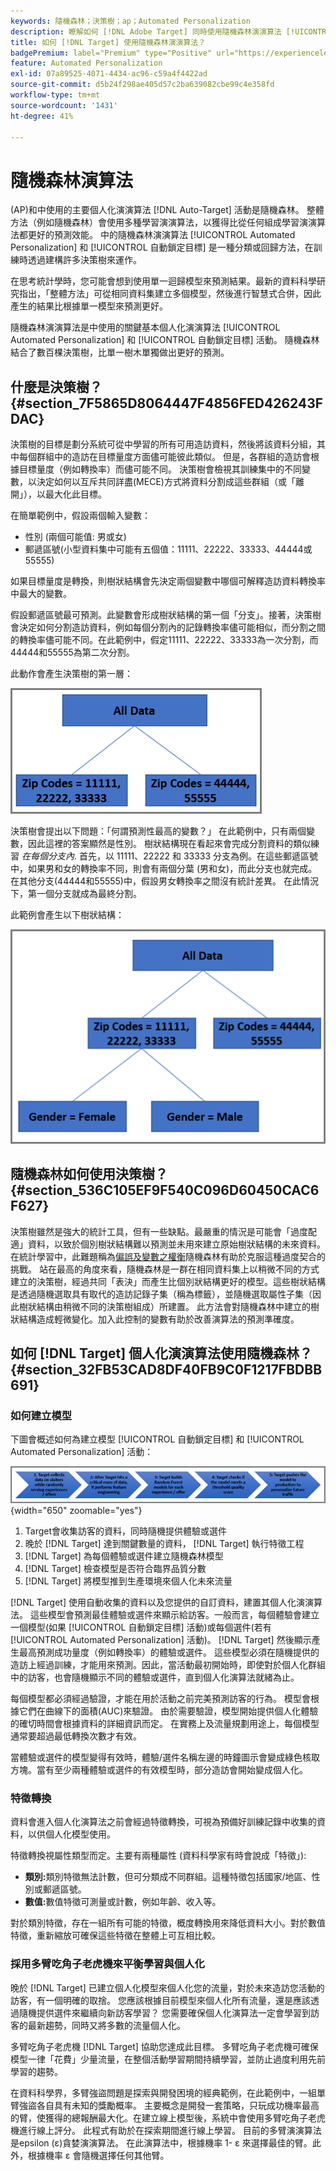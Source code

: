 ```yaml
---
keywords: 隨機森林；決策樹；ap；Automated Personalization
description: 瞭解如何 [!DNL Adobe Target] 同時使用隨機森林演演算法 [!UICONTROL Automated Personalization] (AP)和 [!UICONTROL 自動鎖定目標] 活動。
title: 如何 [!DNL Target] 使用隨機森林演演算法？
badgePremium: label="Premium" type="Positive" url="https://experienceleague.adobe.com/docs/target/using/introduction/intro.html?lang=en#premium newtab=true" tooltip="檢視Target Premium包含的內容。"
feature: Automated Personalization
exl-id: 07a89525-4071-4434-ac96-c59a4f4422ad
source-git-commit: d5b24f298ae405d57c2ba639082cbe99c4e358fd
workflow-type: tm+mt
source-wordcount: '1431'
ht-degree: 41%

---
```


# 隨機森林演算法

(AP)和中使用的主要個人化演演算法 [!DNL Auto-Target] 活動是隨機森林。 整體方法（例如隨機森林）會使用多種學習演演算法，以獲得比從任何組成學習演演算法都更好的預測效能。 中的隨機森林演演算法 [!UICONTROL Automated Personalization] 和 [!UICONTROL 自動鎖定目標] 是一種分類或回歸方法，在訓練時透過建構許多決策樹來運作。

在思考統計學時，您可能會想到使用單一迴歸模型來預測結果。最新的資料科學研究指出，「整體方法」可從相同資料集建立多個模型，然後進行智慧式合併，因此產生的結果比根據單一模型來預測更好。

隨機森林演演算法是中使用的關鍵基本個人化演演算法 [!UICONTROL Automated Personalization] 和 [!UICONTROL 自動鎖定目標] 活動。 隨機森林結合了數百棵決策樹，比單一樹木單獨做出更好的預測。

## 什麼是決策樹？ {#section_7F5865D8064447F4856FED426243FDAC}

決策樹的目標是劃分系統可從中學習的所有可用造訪資料，然後將該資料分組，其中每個群組中的造訪在目標量度方面儘可能彼此類似。 但是，各群組的造訪會根據目標量度（例如轉換率）而儘可能不同。 決策樹會檢視其訓練集中的不同變數，以決定如何以互斥共同詳盡(MECE)方式將資料分割成這些群組（或「離開」），以最大化此目標。

在簡單範例中，假設兩個輸入變數：

* 性別 (兩個可能值: 男或女)
* 郵遞區號(小型資料集中可能有五個值：11111、22222、33333、44444或55555)

如果目標量度是轉換，則樹狀結構會先決定兩個變數中哪個可解釋造訪資料轉換率中最大的變數。

假設郵遞區號最可預測。此變數會形成樹狀結構的第一個「分支」。接著，決策樹會決定如何分割造訪資料，例如每個分割內的記錄轉換率儘可能相似，而分割之間的轉換率儘可能不同。在此範例中，假定11111、22222、33333為一次分割，而44444和55555為第二次分割。

此動作會產生決策樹的第一層：

![decision_tree_1圖片](assets/decsion_tree_1.png)

決策樹會提出以下問題：「何謂預測性最高的變數？」 在此範例中，只有兩個變數，因此這裡的答案顯然是性別。 樹狀結構現在看起來會完成分割資料的類似練習 *在每個分支內*. 首先，以 11111、22222 和 33333 分支為例。在這些郵遞區號中，如果男和女的轉換率不同，則會有兩個分葉 (男和女)，而此分支也就完成。在其他分支(44444和55555)中，假設男女轉換率之間沒有統計差異。 在此情況下，第一個分支就成為最終分割。

此範例會產生以下樹狀結構：

![decision_tree_2圖片](assets/decsion_tree_2.png)

## 隨機森林如何使用決策樹？ {#section_536C105EF9F540C096D60450CAC6F627}

決策樹雖然是強大的統計工具，但有一些缺點。最嚴重的情況是可能會「過度配適」資料，以致於個別樹狀結構難以預測並未用來建立原始樹狀結構的未來資料。在統計學習中，此難題稱為[偏誤及變數之權衡](https://en.wikipedia.org/wiki/Bias%E2%80%93variance_tradeoff)隨機森林有助於克服這種過度契合的挑戰。 站在最高的角度來看，隨機森林是一群在相同資料集上以稍微不同的方式建立的決策樹，經過共同「表決」而產生比個別狀結構更好的模型。這些樹狀結構是透過隨機選取具有取代的造訪記錄子集（稱為標籤），並隨機選取屬性子集（因此樹狀結構由稍微不同的決策樹組成）所建置。 此方法會對隨機森林中建立的樹狀結構造成輕微變化。加入此控制的變數有助於改善演算法的預測準確度。

## 如何 [!DNL Target] 個人化演演算法使用隨機森林？ {#section_32FB53CAD8DF40FB9C0F1217FBDBB691}

### 如何建立模型

下圖會概述如何為建立模型 [!UICONTROL 自動鎖定目標] 和 [!UICONTROL Automated Personalization] 活動：

![random_forest_flow圖片](assets/random_forest_flow.png){width="650" zoomable="yes"}

1. Target會收集訪客的資料，同時隨機提供體驗或選件
1. 晚於 [!DNL Target] 達到關鍵數量的資料， [!DNL Target] 執行特徵工程
1. [!DNL Target] 為每個體驗或選件建立隨機森林模型
1. [!DNL Target] 檢查模型是否符合臨界品質分數
1. [!DNL Target] 將模型推到生產環境來個人化未來流量

[!DNL Target] 使用自動收集的資料以及您提供的自訂資料，建置其個人化演演算法。 這些模型會預測最佳體驗或選件來顯示給訪客。一般而言，每個體驗會建立一個模型(如果 [!UICONTROL 自動鎖定目標] 活動)或每個選件(若有 [!UICONTROL Automated Personalization] 活動)。 [!DNL Target] 然後顯示產生最高預測成功量度（例如轉換率）的體驗或選件。 這些模型必須在隨機提供的造訪上經過訓練，才能用來預測。因此，當活動最初開始時，即使對於個人化群組中的訪客，也會隨機顯示不同的體驗或選件，直到個人化演算法就緒為止。

每個模型都必須經過驗證，才能在用於活動之前完美預測訪客的行為。 模型會根據它們在曲線下的面積(AUC)來驗證。 由於需要驗證，模型開始提供個人化體驗的確切時間會根據資料的詳細資訊而定。 在實務上及流量規劃用途上，每個模型通常要超過最低轉換次數才有效。

當體驗或選件的模型變得有效時，體驗/選件名稱左邊的時鐘圖示會變成綠色核取方塊。當有至少兩種體驗或選件的有效模型時，部分造訪會開始變成個人化。

### 特徵轉換

資料會進入個人化演算法之前會經過特徵轉換，可視為預備好訓練記錄中收集的資料，以供個人化模型使用。

特徵轉換視屬性類型而定。主要有兩種屬性 (資料科學家有時會說成「特徵」):

* **類別:**&#x200B;類別特徵無法計數，但可分類成不同群組。這種特徵包括國家/地區、性別或郵遞區號。
* **數值:**&#x200B;數值特徵可測量或計數，例如年齡、收入等。

對於類別特徵，存在一組所有可能的特徵，概度轉換用來降低資料大小。對於數值特徵，重新縮放可確保這些特徵在整體上可互相比較。

### 採用多臂吃角子老虎機來平衡學習與個人化

晚於 [!DNL Target] 已建立個人化模型來個人化您的流量，對於未來造訪您活動的訪客，有一個明確的取捨。 您應該根據目前模型來個人化所有流量，還是應該透過隨機提供選件來繼續向新訪客學習？ 您需要確保個人化演算法一定會學習到訪客的最新趨勢，同時又將多數的流量個人化。

多臂吃角子老虎機 [!DNL Target] 協助您達成此目標。 多臂吃角子老虎機可確保模型一律「花費」少量流量，在整個活動學習期間持續學習，並防止過度利用先前學習的趨勢。

在資料科學界，多臂強盜問題是探索與開發困境的經典範例，在此範例中，一組單臂強盜各自具有未知的獎勵概率。 主要概念是開發一套策略，只玩成功機率最高的臂，使獲得的總報酬最大化。在建立線上模型後，系統中會使用多臂吃角子老虎機進行線上評分。 此程式有助於在探索期間進行線上學習。 目前的多臂演演算法是epsilon (ε)貪婪演演算法。 在此演算法中，根據機率 1- ε 來選擇最佳的臂。此外，根據機率 ε 會隨機選擇任何其他臂。
